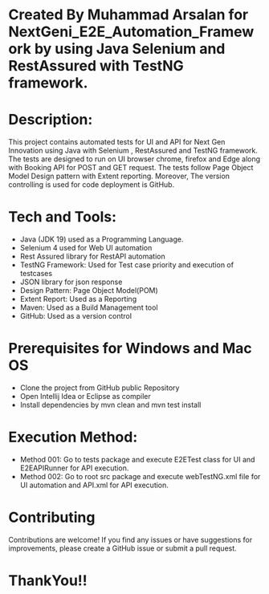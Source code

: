 # Created By Muhammad Arsalan for NextGeni_E2E_Automation_Framework by using Java Selenium and RestAssured with TestNG framework.
# Description:
This project contains automated tests for UI and API for Next Gen Innovation using Java with Selenium , RestAssured and TestNG framework. 
The tests are designed to run on UI browser chrome, firefox and Edge along with Booking API for POST and GET request.
The tests follow Page Object Model Design pattern with Extent reporting. Moreover, The version controlling is used for code deployment is GitHub.


# Tech and Tools:

* Java (JDK 19) used as a Programming Language.
* Selenium 4 used for Web UI automation
* Rest Assured library for RestAPI automation
* TestNG Framework: Used for Test case priority and execution of testcases
* JSON library for json response
* Design Pattern: Page Object Model(POM)
* Extent Report: Used as a Reporting
* Maven: Used as a Build Management tool
* GitHub: Used as a version control


# Prerequisites for Windows and Mac OS

* Clone the project from GitHub public Repository
* Open Intellij Idea or Eclipse as compiler
* Install dependencies by mvn clean and mvn test install

# Execution Method:

* Method 001: Go to tests package and execute E2ETest class for UI and E2EAPIRunner for API execution.
* Method 002: Go to root src package and execute webTestNG.xml file for UI automation and API.xml for API execution.



# Contributing
Contributions are welcome! If you find any issues or have suggestions for improvements, please create a GitHub issue or submit a pull request.

# ThankYou!!
